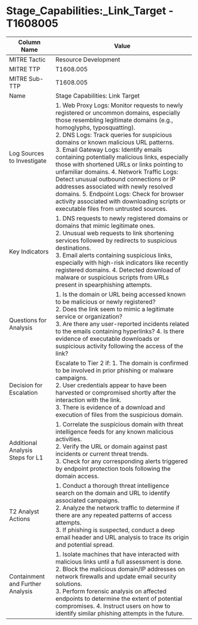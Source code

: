 # Stage_Capabilities:_Link_Target - T1608005

| Column Name | Value |
|-------------|-------|
| MITRE Tactic | Resource Development |
| MITRE TTP | T1608.005 |
| MITRE Sub-TTP | T1608.005 |
| Name | Stage Capabilities: Link Target |
| Log Sources to Investigate | 1. Web Proxy Logs: Monitor requests to newly registered or uncommon domains, especially those resembling legitimate domains (e.g., homoglyphs, typosquatting).<br>2. DNS Logs: Track queries for suspicious domains or known malicious URL patterns.<br>3. Email Gateway Logs: Identify emails containing potentially malicious links, especially those with shortened URLs or links pointing to unfamiliar domains. 4. Network Traffic Logs: Detect unusual outbound connections or IP addresses associated with newly resolved domains. 5. Endpoint Logs: Check for browser activity associated with downloading scripts or executable files from untrusted sources. |
| Key Indicators | 1. DNS requests to newly registered domains or domains that mimic legitimate ones.<br>2. Unusual web requests to link shortening services followed by redirects to suspicious destinations.<br>3. Email alerts containing suspicious links, especially with high-risk indicators like recently registered domains. 4. Detected download of malware or suspicious scripts from URLs present in spearphishing attempts. |
| Questions for Analysis | 1. Is the domain or URL being accessed known to be malicious or newly registered?<br>2. Does the link seem to mimic a legitimate service or organization?<br>3. Are there any user-reported incidents related to the emails containing hyperlinks? 4. Is there evidence of executable downloads or suspicious activity following the access of the link? |
| Decision for Escalation | Escalate to Tier 2 if: 1. The domain is confirmed to be involved in prior phishing or malware campaigns.<br>2. User credentials appear to have been harvested or compromised shortly after the interaction with the link.<br>3. There is evidence of a download and execution of files from the suspicious domain. |
| Additional Analysis Steps for L1 | 1. Correlate the suspicious domain with threat intelligence feeds for any known malicious activities.<br>2. Verify the URL or domain against past incidents or current threat trends.<br>3. Check for any corresponding alerts triggered by endpoint protection tools following the domain access. |
| T2 Analyst Actions | 1. Conduct a thorough threat intelligence search on the domain and URL to identify associated campaigns.<br>2. Analyze the network traffic to determine if there are any repeated patterns of access attempts.<br>3. If phishing is suspected, conduct a deep email header and URL analysis to trace its origin and potential spread. |
| Containment and Further Analysis | 1. Isolate machines that have interacted with malicious links until a full assessment is done.<br>2. Block the malicious domain/IP addresses on network firewalls and update email security solutions.<br>3. Perform forensic analysis on affected endpoints to determine the extent of potential compromises. 4. Instruct users on how to identify similar phishing attempts in the future. |

